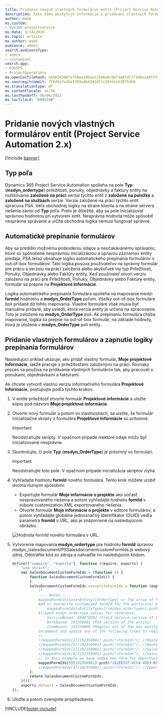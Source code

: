 ```yaml
---
title: Pridanie nových vlastných formulárov entít (Project Service Automation 2.x)
description: Táto téma poskytuje informácie o pridávaní vlastných formulárov entít pre príležitosti, cenové ponuky, objednávky alebo faktúry v Dynamics 365 Project Service Automation 2.x.
author: makk
ms.custom:
- dyn365-projectservice
ms.date: 3/14/2019
ms.topic: article
ms.author: makk
audience: admin
search.audienceType:
- admin
- customizer
search.app:
- D365PS
- ProjectOperations
ms.openlocfilehash: e59e343887ef59ee28bee13346a0c9bf3ad7df27346e2a4f3f02a1e5c08c060f
ms.sourcegitcommit: 7f8d1e7a16af769adb43d1877c28fdce53975db8
ms.translationtype: HT
ms.contentlocale: sk-SK
ms.lasthandoff: 08/06/2021
ms.locfileid: "6995240"
---
```

# <a name="add-new-custom-entity-forms-project-service-automation-2x"></a>Pridanie nových vlastných formulárov entít (Project Service Automation 2.x)

[!include [banner](../../includes/psa-now-project-operations.md)]

## <a name="type-field"></a>Typ poľa 

Dynamics 365 Project Service Automation spolieha na pole **Typ** (**msdyn\_ordertype**) príležitosti, ponuky, objednávky a faktúry entity na rozlišovanie **založené na práci** verzie týchto entít z **založené na položke** a **založené na službách** verzie. Verzie založené na práci týchto entít spracúva PSA. Veľa obchodnej logiky na strane klienta a na strane servera riešenia závisí od **Typ** poľa. Preto je dôležité, aby sa pole inicializoval správnou hodnotou pri vytvorení entít. Nesprávna hodnota môže spôsobiť nesprávne správanie a určitá obchodná logika nemusí fungovať správne.

## <a name="automatic-form-switching"></a>Automatické prepínanie formulárov

Aby sa predišlo možnému poškodeniu údajov a neočakávanému správaniu, ktoré sú spôsobené nesprávnou inicializáciou a úpravou záznamov entity predaja, PSA teraz obsahuje logiku automatického prepínania formulárov v out-of-box formulárov. Táto logika posúva používateľov na správny formulár pre prácu s verziou na práci založená alebo akýkoľvek iný typ Príležitosti, Ponuky, Objednávky alebo Faktúry entity. Keď používateľ otvorí verziu založenú na práci pre Príležitosti, Ponuky, Objednávky alebo Faktúry entity, formulár sa prepne na **Projektové Informácie**.

Logika automatického prepínania formulára spolieha na mapovanie medzi **formId** hodnotou a **msdyn\_OrderType** poľom. Všetky out-of-box formuláre boli pridané do tohto mapovania. Vlastné formuláre však musia byť manuálne pridané, aby uviedli, ktorá verzia entity je určená na spracovanie. Toto je založené na **msdyn\_OrderType** poli. Ak prepínaniu formulára chýba mapovanie, logika sa prepne na out-of-box formulár, na základe hodnoty, ktorá je uložená v **msdyn\_OrderType** poli entity.

## <a name="add-custom-forms-and-turn-on-the-form-switching-logic"></a>Pridanie vlastných formulárov a zapnutie logiky prepínania formulárov

Nasledujúci príklad ukazuje, ako pridať vlastný formulár, **Moje projektové informácie**, takže pracuje s príležitosťami založenými na práci. Rovnaký proces sa používa na pridávanie vlastných formulárov tak, aby pracovali s ponukami, objednávkami a faktúrami.

Ak chcete vytvoriť vlastnú verziu informačného formulára **Projektové Informácie**, postupujte podľa týchto krokov.

1. V entite príležitosť otvorte formulár **Projektové informácie** a uložte kópiu pod názvom **Moje projektové informácie**.
2. Otvorte nový formulár a potom vo vlastnostiach, sa uistite, že formulár inicializačné skripty z formulára **Projektové Informácie** sú prítomné. 

    > [!IMPORTANT]
    > Neodstraňujte skripty. V opačnom prípade niektoré údaje môžu byť inicializované nesprávne.

3. Skontrolujte, či pole **Typ** (**msdyn\_OrderType**) je prítomný vo formulári. 

    > [!IMPORTANT]
    > Neodstraňujte toto pole. V opačnom prípade inicializácia skriptov zlyhá.

4. Vyhľadajte hodnotu **formId** nového formulára. Tento krok môžete urobiť dvoma rôznymi spôsobmi:

    - Exportujte formulár **Moje informácie o projekte** ako súčasť nespravovaného riešenia a potom vyhľadajte hodnotu **formId** v súbore customization.XML exportovaného riešenia.
    - Otvorte formulár **Moje informácie o projekte** v editore formulárov, a potom vyhľadajte globálne jednoznačný identifikátor (GUID) vedľa parametra **fromId** v URL, ako je znázornené na nasledujúcom obrázku.

    ![Hodnota formId nového formulára v URL.](media/how-to-add-custom-forms-in-v2.0.png)

5. Vytvorenie mapovania **msdyn\_ordertype** pre hodnotu **formId** úpravou msdyn\_/salesdocument/PSSalesdocumentcustomFormIds.js webový zdroj. Odstráňte kód zo zdroja a nahraďte ho nasledujúcim kódom.

    ```javascript
    define(["require", "exports"], function (require, exports) {
        "use strict";
        var SalesDocumentCustomFormIds = (function () {
            function SalesDocumentCustomFormIds() {
            }
            SalesDocumentCustomFormIds.overwriteFormIds = function (mappedFormIds) {
                /*
                ---- Notes ----
                mappedFormIds[SalesEntity][OrderType] => The array of forms IDs that support particular entity and order type
                Add or overwrite customized formId for the particular entity and order type by calling:
                    mappedFormIds[<EntityType>][<msdyn_ordertype>].push("<formId>");
                Allowed msdyn_ordertype values for reference:
                    ServiceBased: 690970002 (Field Service version of the entity)
                    WorkBased: 192350001 (PSA version of the entity)
                    ItemBased: 192350000 (Regular out of the box entity)
                Uncomment and update one of the following lines to register custom PSA form for required entity:
                */      
                //mappedFormIds[1][192350001].push("<formId>"); //Quote
                //mappedFormIds[5][192350001].push("<formId>"); //Quote Line
                //mappedFormIds[2][192350001].push("<formId>"); //Sales Order
                //mappedFormIds[6][192350001].push("<formId>"); //Sales Order Line
                // In this example we have added new form for Opportunity
                mappedFormIds[0][192350001].push("192EE537-DCC4-45D3-B7AF-EA694B9113D2"); //Opportunity
                //mappedFormIds[4][192350001].push("<formId>"); //Opportunity Line
            };
            return SalesDocumentCustomFormIds;
        }());
        exports.default = SalesDocumentCustomFormIds;
    });
    ```

6. Uložte a potom zverejnite prispôsobenia.


[!INCLUDE[footer-include](../../includes/footer-banner.md)]